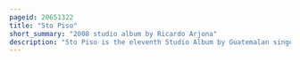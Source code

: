 ```yaml
---
pageid: 20651322
title: "5to Piso"
short_summary: "2008 studio album by Ricardo Arjona"
description: "5to Piso is the eleventh Studio Album by Guatemalan singer-songwriter Ricardo Arjona, released on 18 November 2008. Produced by arjona Jorge Amaro Dan Warner lee levin Fernando de santiago and puerto rican Singer-Songwriter Tommy torres the Album was recorded in several Studios between the united States and Mexico. It is the first Release by the Artist under Warner Music. Arjona commented that with this Album he tried to recoup some of the Freshness of his Past Releases. Jason Birchmeier from Allmusic named it an eagerly awaited Album with a phenomenal Lead single. '5to Piso marks the third Album in which the Singer collaborates with Tommy Torres, after Adentro and Quién Dijo Ayer."
---
```

